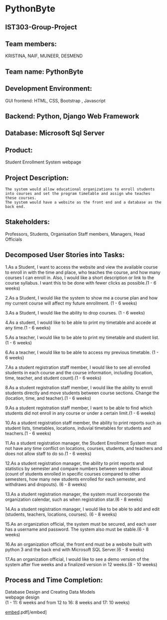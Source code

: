 # **PythonByte**   
## IST303-Group-Project    
## **Team members:** 
KRISTINA, NAIF, MUNEER, DESMEND       

## **Team name: PythonByte**   

## **Development Environment:**
GUI frontend: HTML, CSS, Bootstrap , Javascript   
## **Backend:** Python, Django Web Framework    
## **Database:** Microsoft Sql Server   

## **Product:**
Student Enrollment System webpage   

## **Project Description:**
	The system would allow educational organizations to enroll students into courses and set the program timetable and assign who teaches these courses.
	The system would have a website as the front end and a database as the back end.      
  
## **Stakeholders:**
Professors, Students, Organisation Staff members, Managers, Head Officials   
  
## **Decomposed User Stories into Tasks:**   
  
1.As a Student, I want to access the website and view the available course to enroll in with the time and place, who teaches the course, and how many courses I can enroll in. Also, I would like a short description or link to the course syllabus. I want this to be done with fewer clicks as possible.(1 - 6 weeks)         

2.As a Student, I would like the system to show me a course plan and how my current course will affect my future enrollment. (1 - 6 weeks)      

3.As a Student, I would like the ability to drop courses. (1 - 6 weeks)      

4.As a student, I would like to be able to print my timetable and accede at any time.(1 - 6 weeks)        

5.As a teacher, I would like to be able to print my timetable and student list.(1 - 6 weeks)       

6.As a teacher, I would like to be able to access my previous timetable. (1 - 6 weeks)     

7.As a student registration staff member, I would like to see all enrolled students in each course and the course information, including (location, time, teacher, and student count).(1 - 6 weeks)      

8.As a student registration staff member, I would like the ability to enroll students directly and move students between course sections. Change the (location, time, and teacher).(1 - 6 weeks)         

9.As a student registration staff member, I want to be able to find which students did not enroll in any course or under a certain limit.(1 - 6 weeks)       

10.As a student registration staff member, the ability to print reports such as student lists, timetables, locations, induvial timetables for students and teachers.(1 - 6 weeks)       

11.As a student registration manager, the Student Enrollment System must not have any time conflict on locations, courses, students, and teachers and does not allow staff to do so.(1 - 6 weeks)         

12.As a student registration manager, the ability to print reports and statistics by semester and compare numbers between semesters about (count of students enrolled in specific courses compared to other semesters, how many new students enrolled for each semester, and withdraws and dropouts). (6 - 8 weeks)          

13.As a student registration manager, the system must incorporate the organization calendar, such as when registration star.(6 - 8 weeks)         

14.As a student registration manager, I would like to be able to add and edit (students, teachers, locations, courses). (6 - 8 weeks)         

15.As an organization official, the system must be secured, and each user has a username and password. The system also must be stable.(6 - 8 weeks)         

16.As an organization official, the front end must be a website built with python 3 and the back end with Microsoft SQL Server.(6 - 8 weeks)          

17.As an organization official, I would like to see a demo version of the system after five weeks and a finalized version in 12 weeks.(8 - 10 weeks)         


## **Process and Time Completion:**    
Database Design and Creating Data Models   
webpage design   
(1 - 11: 6 weeks and from 12 to 16: 8 weeks and 17: 10 weeks)


[embed](https://cgu0-my.sharepoint.com/:b:/r/personal/naif_alblawi_cgu_edu/Documents/IST303%20SD%20project/User%20Stories%20broken%20into%20Tasks%20with%20Team%20Member%20Allocated.pdf?csf=1&web=1&e=hdLvE7).pdf[/embed]















